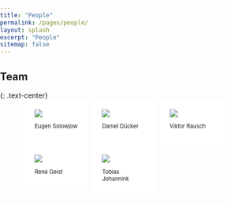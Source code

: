 ```yaml
---
title: "People"
permalink: /pages/people/
layout: splash
excerpt: "People"
sitemap: false
---
```


<style>
body{
  margin: 0;
  padding: 0;
}

 .box1, .box2, .box3 {
     float: left;
     width: 32%;
     margin-right: 2%;
     padding: 20px;
     background: #FFFFFF;
     box-sizing: border-box;
}

.box3 {
     margin-right: 0;
}
</style>

<h2>Team</h2>
{: .text-center}

<div style="margin-left:10%; margin-right:10%; text-align: justify">
  <div class="box1"><img src="https://johtobi.github.io/images/placeholder-male.jpg"><br><p style="font-size:80%">Eugen Solowjow</p></div>
  <div class="box2"><img src="https://johtobi.github.io/images/placeholder-male.jpg"><br><p style="font-size:80%">Daniel Dücker</p></div>
  <div class="box3"><img src="https://johtobi.github.io/images/placeholder-male.jpg"><br><p style="font-size:80%">Viktor Rausch</p></div>
</div>
<br>
<div style="margin-left:10%; margin-right:10%; text-align: justify">
  <div class="box1"><img src="https://johtobi.github.io/images/placeholder-male.jpg"><br><p style="font-size:80%">René Geist</p></div>
  <div class="box2"><img src="https://johtobi.github.io/images/placeholder-male.jpg"><br><p style="font-size:80%">Tobias Johannink</p></div>
  <!-- <div class="box3"><img src="https://johtobi.github.io/images/placeholder-male.jpg"><br><p style="font-size:80%">Max Mustermann</p></div> -->
</div>
